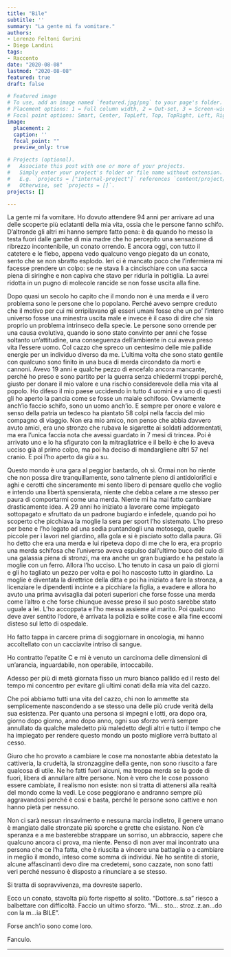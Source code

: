 ```yaml
---
title: "Bile"
subtitle: ''
summary: "La gente mi fa vomitare."
authors:
- Lorenzo Feltoni Gurini
- Diego Landini
tags:
- Racconto
date: "2020-08-08"
lastmod: "2020-08-08"
featured: true
draft: false

# Featured image
# To use, add an image named `featured.jpg/png` to your page's folder.
# Placement options: 1 = Full column width, 2 = Out-set, 3 = Screen-width
# Focal point options: Smart, Center, TopLeft, Top, TopRight, Left, Right, BottomLeft, Bottom, BottomRight
image:
  placement: 2
  caption: ''
  focal_point: ""
  preview_only: true

# Projects (optional).
#   Associate this post with one or more of your projects.
#   Simply enter your project's folder or file name without extension.
#   E.g. `projects = ["internal-project"]` references `content/project/deep-learning/index.md`.
#   Otherwise, set `projects = []`.
projects: []

---
```


La gente mi fa vomitare.
Ho dovuto attendere 94 anni per arrivare ad una delle scoperte più eclatanti della mia vita, ossia che le persone fanno schifo. D’altronde gli altri mi hanno sempre fatto pena: è da quando ho messo la testa fuori dalle gambe di mia madre che ho percepito una sensazione di ribrezzo incontenibile, un conato orrendo. E ancora oggi, con tutto il catetere e le flebo, appena vedo qualcuno vengo piegato da un conato, sento che se non sbratto esplodo. Ieri ci è mancato poco che l’infermiera mi facesse prendere un colpo: se ne stava lì a cincischiare con una sacca piena di siringhe e non capiva che stavo per ridurla in poltiglia. La avrei ridotta in un pugno di molecole rancide se non fosse uscita alla fine.

Dopo quasi un secolo ho capito che il mondo non è una merda e il vero problema sono le persone che lo popolano. Perché avevo sempre creduto che il motivo per cui mi orripilavano gli esseri umani fosse che un po’ l’intero universo fosse una minestra uscita male  e invece è il caso di dire che sia proprio un problema intrinseco della specie. Le persone sono orrende per una causa evolutiva, quando io sono stato convinto per anni che fosse soltanto un’attitudine, una conseguenza dell’ambiente in cui aveva preso vita l’essere uomo. Col cazzo che spreco un centesimo delle mie pallide energie per un individuo  diverso da me. L’ultima volta che sono stato gentile con qualcuno sono finito in una buca di merda circondato da morti e cannoni. Avevo 19 anni e qualche pezzo di encefalo ancora mancante, perché ho preso e sono partito per la guerra senza chiedermi troppi perché, giusto per donare il mio valore e una rischio considerevole della mia vita al popolo. Ho difeso il mio paese uccidendo in tutto 4 uomini e a uno di questi gli ho aperto la pancia come se fosse un maiale schifoso. Ovviamente anch’io faccio schifo, sono un uomo anch’io. E sempre per onore e valore e senso della patria un tedesco ha piantato 58 colpi nella faccia del mio compagno di viaggio. Non era mio amico, non penso che abbia davvero avuto amici, era uno stronzo che rubava le sigarette ai soldati addormentati, ma era l’unica faccia nota che avessi guardato in 7 mesi di trincea. Poi è arrivato uno e lo ha sfigurato con la mitragliatrice e il bello è che lo aveva ucciso già al primo colpo, ma poi ha deciso di mandargliene altri 57 nel cranio. E poi l’ho aperto da giù a su. 

Questo mondo è una gara al peggior bastardo, oh sì. Ormai non ho niente che non possa dire tranquillamente, sono talmente pieno di antidolorifici e aghi e cerotti che sinceramente mi sento libero di pensare quello che voglio e intendo una libertà spensierata, niente che debba celare a me stesso per paura di comportarmi come una merda. Niente mi ha mai fatto cambiare drasticamente idea. A 29 anni ho iniziato a lavorare come impiegato sottopagato e sfruttato da un padrone bugiardo e infedele, quando poi ho scoperto che picchiava la moglie la sera per sport l’ho sistemato. L’ho preso per bene e l’ho legato ad una sedia puntandogli una motosega, quelle piccole per i lavori nel giardino, alla gola e si è pisciato sotto dalla paura. Gli ho detto che era una merda e lui ripeteva dopo di me che lo era, era proprio una merda schifosa che l’universo aveva espulso dall’ultimo buco del culo di una galassia piena di stronzi, ma era anche un gran bugiardo e ha pestato la moglie con un ferro. Allora l’ho ucciso. L’ho tenuto in casa un paio di giorni e gli ho tagliato un pezzo per volta e poi ho nascosto tutto in giardino. La moglie è diventata la direttrice della ditta e poi ha iniziato a fare la stronza, a licenziare le dipendenti incinte e a picchiare la figlia, a evadere e allora ho avuto una prima avvisaglia dai poteri superiori che forse fosse una merda come l’altro e che forse chiunque avesse preso il suo posto sarebbe stato uguale a lei. L’ho accoppata e l’ho messa assieme al marito. Poi qualcuno deve aver sentito l’odore, è arrivata la polizia e solite cose e alla fine eccomi disteso sul letto di ospedale.

Ho fatto tappa in carcere prima di soggiornare in oncologia, mi hanno accoltellato con un cacciavite intriso di sangue. 

Ho contratto l’epatite C e mi è venuto un carcinoma delle dimensioni di un’arancia, inguardabile, non operabile, intoccabile. 

Adesso per più di metà giornata fisso un muro bianco pallido ed il resto del tempo mi concentro per evitare gli ultimi conati della mia vita del cazzo.

Che poi abbiamo tutti una vita del cazzo, chi non lo ammette sta semplicemente nascondendo a se stesso una delle più crude verità della sua esistenza. Per quanto una persona si impegni e lotti, ora dopo ora, giorno dopo giorno, anno dopo anno, ogni suo sforzo verrà sempre annullato da qualche maledetto più maledetto degli altri e tutto il tempo che ha impiegato per rendere questo mondo un posto migliore verrà buttato al cesso. 

Giuro che ho provato a cambiare le cose ma nonostante abbia detestato la cattiveria, la crudeltà, la stronzaggine della gente, non sono riuscito a fare qualcosa di utile. Ne ho fatti fuori alcuni, ma troppa merda se la gode di fuori, libera di annullare altre persone. Non è vero che le cose possono essere cambiate, il realismo non esiste: non si tratta di attenersi alla realtà del mondo come la vedi. Le cose peggiorano e andranno sempre più aggravandosi perché è così e basta, perché le persone sono cattive e non hanno pietà per nessuno. 

Non ci sarà nessun rinsavimento e nessuna marcia indietro, il genere umano è mangiato dalle stronzate più sporche e grette che esistano. Non c’è speranza e a me basterebbe strappare un sorriso, un abbraccio, sapere che qualcuno ancora ci prova, ma niente. Penso di non aver mai incontrato una persona che ce l’ha fatta, che è riuscita a vincere una battaglia o a cambiare in meglio il mondo, inteso come somma di individui. Ne ho sentite di storie, alcune affascinanti devo dire ma credetemi, sono cazzate, non sono fatti veri perché nessuno è disposto a rinunciare a se stesso.

Si tratta di sopravvivenza, ma dovreste saperlo.

Ecco un conato, stavolta più forte rispetto al solito. “Dottore..s.sa” riesco a balbettare con difficoltà. Faccio un ultimo sforzo. “Mi... sto... stroz..z.an...do con la m...ia BILE”.

Forse anch’io sono come loro.

Fanculo.

---
